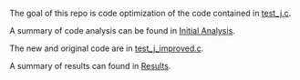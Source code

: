 The goal of this repo is code optimization of the code contained in [test_j.c](./test_j.c).

A summary of code analysis can be found in [Initial Analysis](./initial_analysis.md).

The new and original code are in [test_j_improved.c](./test_j_improved.c).

A summary of results can found in [Results](./results.md).